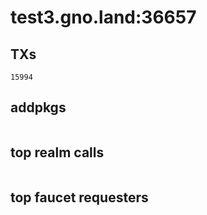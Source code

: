 # test3.gno.land:36657

## TXs
```
15994
```

## addpkgs
```
```

## top realm calls
```
```

## top faucet requesters
```
```

